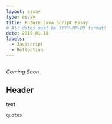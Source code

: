 ```yaml
---
layout: essay
type: essay
title: Future Java Script Essay
# All dates must be YYYY-MM-DD format!
date: 2019-01-18
labels:
  - Javascript
  - Reflection
---
```


<img class="ui medium left floated image" src="">

*Coming Soon*

## Header

text

```
quotes
```

